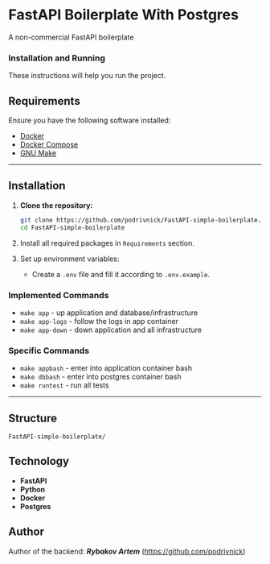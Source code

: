 # FastAPI Boilerplate With Postgres

A non-commercial FastAPI boilerplate
### Installation and Running

These instructions will help you run the project.

## Requirements

Ensure you have the following software installed:

- [Docker](https://www.docker.com/get-started)
- [Docker Compose](https://docs.docker.com/compose/install/)
- [GNU Make](https://www.gnu.org/software/make/)

___
## Installation

1. **Clone the repository:**
   ```bash
   git clone https://github.com/podrivnick/FastAPI-simple-boilerplate.git
   cd FastAPI-simple-boilerplate
   ```

2. Install all required packages in `Requirements` section.
3. Set up environment variables:
   - Create a `.env` file and fill it according to `.env.example`.

### Implemented Commands

* `make app` - up application and database/infrastructure
* `make app-logs` - follow the logs in app container
* `make app-down` - down application and all infrastructure

### Specific Commands

* `make appbash` - enter into application container bash
* `make dbbash` - enter into postgres container bash
* `make runtest` - run all tests

___
## Structure

```plaintext
FastAPI-simple-boilerplate/
```

## Technology
+ **FastAPI**
+ **Python**
+ **Docker**
+ **Postgres**

## Author
Author of the backend: ***Rybakov Artem***  (https://github.com/podrivnick)
